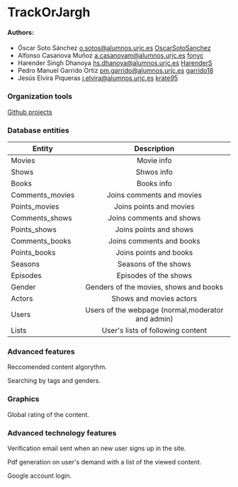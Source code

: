 # TrackOrJargh


#### Authors:
- Óscar Soto Sánchez o.sotos@alumnos.urjc.es [OscarSotoSanchez](https://github.com/OscarSotoSanchez)
- Alfonso Casanova Muñoz a.casanovam@alumnos.urjc.es [fonyc](https://github.com/fonyc)
- Harender Singh Dhanoya hs.dhanoya@alumnos.urjc.es [HarenderS](https://github.com/HarenderS)
- Pedro Manuel Garrido Ortiz pm.garrido@alumnos.urjc.es [garrido18](https://github.com/garrido18)
- Jesús Elvira Piqueras j.elvira@alumnos.urjc.es [krate95](https://github.com/krate95)


### Organization tools
[Github projects](https://github.com/krate95/TrackOrJargh/projects)


### Database entities

| Entity                    | Description                                       |
| ------------------------- |:-------------------------------------------------:|
| Movies                    | Movie info                                        |
| Shows                     | Shwos info                                        |
| Books                     | Books info                                        |
| Comments_movies           | Joins comments and movies                         |
| Points_movies             | Joins points and movies                           |
| Comments_shows            | Joins comments and shows                          |
| Points_shows              | Joins points and shows                            |
| Comments_books            | Joins comments and books                          |
| Points_books              | Joins points and books                            |
| Seasons                   | Seasons of the shows                              |
| Episodes                  | Episodes of the shows                             |
| Gender                    | Genders of the movies, shows and books            |
| Actors                    | Shows and movies actors                           |    
| Users                     | Users of the webpage (normal,moderator and admin) |
| Lists                     | User's lists of following content                 |


### Advanced features
Reccomended content algorythm.

Searching by tags and genders.


### Graphics
Global rating of the content.


### Advanced technology features

Verification email sent when an new user signs up in the site.

Pdf generation on user's demand with a list of the viewed content.

Google account login.


